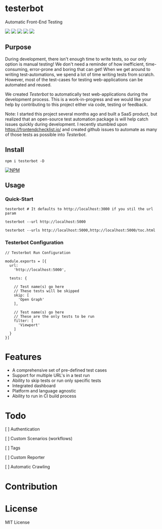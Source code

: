 # testerbot

Automatic Front-End Testing
<p>
<img src="https://img.shields.io/circleci/project/github/theoutlander/testerbot.svg">
<img src="https://badge.fury.io/js/testerbot.svg">
<img src="https://img.shields.io/npm/dt/testerbot.svg">
<img src="https://img.shields.io/badge/PRs-welcome-brightgreen.svg?style=flat-square">
<img src="https://img.shields.io/badge/License-MIT-blue.svg">
</p>

## Purpose

During development, there isn't enough time to write tests, so our only option is manual testing! We don't need a reminder of how inefficient, time-consuming, error-prone and boring that can get! When we get around to writing test-automations, we spend a lot of time writing tests from scratch. However, most of the test-cases for testing web-applications can be automated and reused.

We created *Testerbot* to automatically test web-applications during the development process. This is a work-in-progress and we would like your help by contributing to this project either via code, testing or feedback.

Note: I started this project several months ago and built a SaaS product, but realized that an open-source test automation package is will help catch issues quickly during development. I recently stumbled upon https://frontendchecklist.io/ and created github issues to automate as many of those tests as possible into *Testerbot*.

## Install

```
npm i testerbot -D
```

[![NPM](https://nodei.co/npm/testerbot.png)](https://npmjs.org/package/testerbot)

## Usage

### Quick-Start

```
testerbot # It defaults to http://localhost:3000 if you stil the url param
```

```
testerbot --url http://localhost:5000
```

```
testerbot --urls http://localhost:5000,http://localhost:5000/toc.html
```

### Testerbot Configuration

```
// Testerbot Run Configuration

module.exports = [{
  url:
    'http://localhost:5000',

  tests: {
  
    // Test name(s) go here
    // These tests will be skipped
    skip: [
      'Open Graph'
    ],

    // Test name(s) go here
    // These are the only tests to be run
    filter: [
      'Viewport' 
    ]
  }
}]
```

# Features

- A comprehensive set of pre-defined test cases
- Support for multiple URL's in a test run
- Ability to skip tests or run only specific tests
- Integrated dashboard
- Platform and language agnostic
- Ability to run in CI build process


# Todo
[ ] Authentication

[ ] Custom Scenarios (workflows)

[ ] Tags

[ ] Custom Reporter

[ ] Automatic Crawling


# Contribution

# License

MIT License
